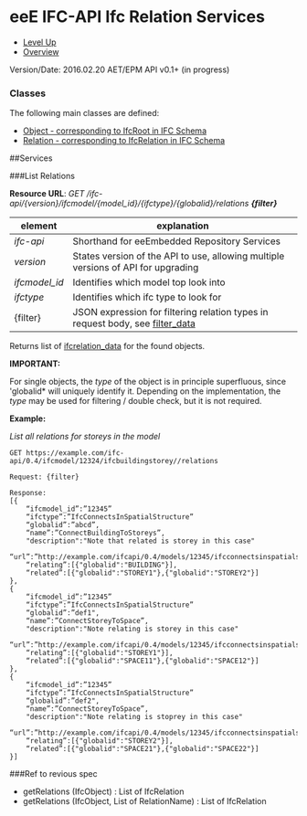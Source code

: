 # eeE IFC-API Ifc Relation Services #

* [Level Up](../README.md)
* [Overview](./README.md)

Version/Date: 2016.02.20 AET/EPM  API v0.1+ (in progress)


### Classes 

The following main classes are defined:

* [Object - corresponding to IfcRoot in IFC Schema](a_schemata/ifcobject_data.md)
* [Relation - corresponding to IfcRelation in IFC Schema](a_schemata/ifcrelation_data.md)


##Services


###List Relations

**Resource URL**: *GET /ifc-api/{version}/ifcmodel/{model_id}/{ifctype}/{globalid}/relations* ***{filter}***


element | explanation
--------|-----------|
*ifc-api*	|Shorthand for eeEmbedded Repository Services |
*version*	|States version of the API to use, allowing multiple versions of API for upgrading |
*ifcmodel_id*	|Identifies which model top look into |
*ifctype*	|Identifies which ifc type to look for |
{filter}	| JSON expression for filtering relation types in request body, see [filter_data](./schemata/filter_data.md)

Returns list of [ifcrelation_data](./schemata/ifcrelation_data.md) for the found objects. 

**IMPORTANT:**

For single objects, the *type* of the object is in principle superfluous, since 'globalid* will uniquely identify it. Depending on the implementation, the *type* may be used for filtering / double check, but it is not required.

**Example:**

*List all relations for storeys in the model*

```
GET https://example.com/ifc-api/0.4/ifcmodel/12324/ifcbuildingstorey//relations

Request: {filter}

Response:
[{
    “ifcmodel_id”:”12345”
    “ifctype”:”IfcConnectsInSpatialStructure”
    “globalid”:”abcd”,
    “name”:”ConnectBuildingToStoreys”,
    "description":"Note that related is storey in this case"
    “url”:”http://example.com/ifcapi/0.4/models/12345/ifcconnectsinspatialstructure/abcd",
    “relating”:[{"globalid":"BUILDING"}],
    “related”:[{"globalid":"STOREY1"},{"globalid":"STOREY2"}]
},
{
    “ifcmodel_id”:”12345”
    “ifctype”:”IfcConnectsInSpatialStructure”
    “globalid”:”def1",
    “name”:”ConnectStoreyToSpace”,
    "description":"Note relating is storey in this case"
    “url”:”http://example.com/ifcapi/0.4/models/12345/ifcconnectsinspatialstructure/def1",
    “relating”:[{"globalid":"STOREY1"}],
    “related”:[{"globalid":"SPACE11"},{"globalid":"SPACE12"}]
},
{
    “ifcmodel_id”:”12345”
    “ifctype”:”IfcConnectsInSpatialStructure”
    “globalid”:”def2",
    “name”:”ConnectStoreyToSpace”,
    "description":"Note relating is stoprey in this case"
    “url”:”http://example.com/ifcapi/0.4/models/12345/ifcconnectsinspatialstructure/def1",
    “relating”:[{"globalid":"STOREY2"}],
    “related”:[{"globalid":"SPACE21"},{"globalid":"SPACE22"}]
}]
```


###Ref to revious spec


* getRelations (IfcObject) : List of IfcRelation
* getRelations (IfcObject, List of RelationName) : List of IfcRelation

